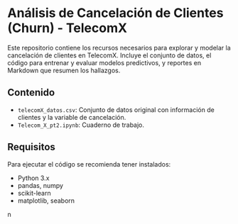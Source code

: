 # Análisis de Cancelación de Clientes (Churn) - TelecomX

Este repositorio contiene los recursos necesarios para explorar y modelar la cancelación de clientes en TelecomX. Incluye el conjunto de datos, el código para entrenar y evaluar modelos predictivos, y reportes en Markdown que resumen los hallazgos.

## Contenido

- `telecomX_datos.csv`: Conjunto de datos original con información de clientes y la variable de cancelación.
- `Telecom_X_pt2.ipynb`: Cuaderno de trabajo.

## Requisitos

Para ejecutar el código se recomienda tener instalados:

- Python 3.x  
- pandas, numpy  
- scikit-learn  
- matplotlib, seaborn  

n
